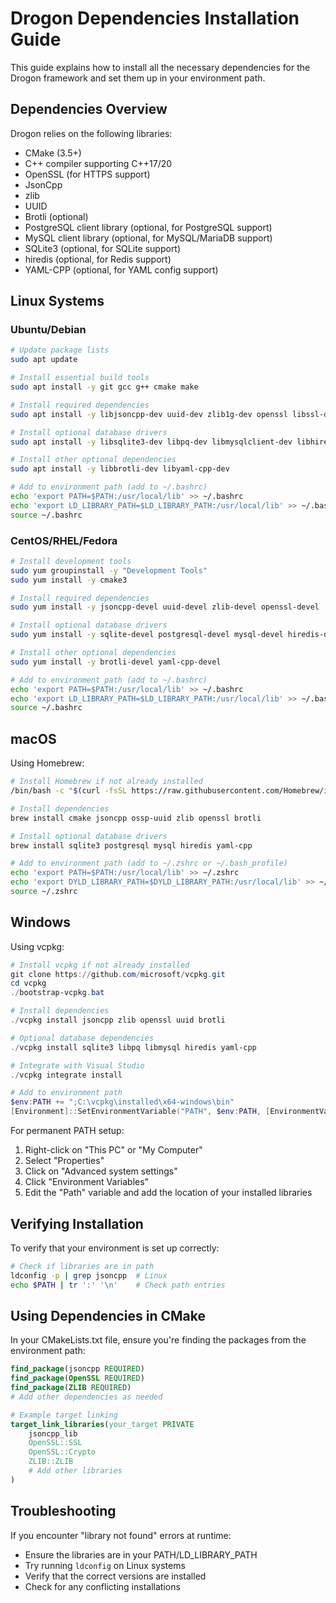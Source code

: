 # Drogon Dependencies Installation Guide

This guide explains how to install all the necessary dependencies for the Drogon framework and set them up in your environment path.

## Dependencies Overview

Drogon relies on the following libraries:
- CMake (3.5+)
- C++ compiler supporting C++17/20
- OpenSSL (for HTTPS support)
- JsonCpp
- zlib
- UUID
- Brotli (optional)
- PostgreSQL client library (optional, for PostgreSQL support)
- MySQL client library (optional, for MySQL/MariaDB support)
- SQLite3 (optional, for SQLite support)
- hiredis (optional, for Redis support)
- YAML-CPP (optional, for YAML config support)

## Linux Systems

### Ubuntu/Debian

```bash
# Update package lists
sudo apt update

# Install essential build tools
sudo apt install -y git gcc g++ cmake make

# Install required dependencies
sudo apt install -y libjsoncpp-dev uuid-dev zlib1g-dev openssl libssl-dev

# Install optional database drivers
sudo apt install -y libsqlite3-dev libpq-dev libmysqlclient-dev libhiredis-dev

# Install other optional dependencies
sudo apt install -y libbrotli-dev libyaml-cpp-dev

# Add to environment path (add to ~/.bashrc)
echo 'export PATH=$PATH:/usr/local/lib' >> ~/.bashrc
echo 'export LD_LIBRARY_PATH=$LD_LIBRARY_PATH:/usr/local/lib' >> ~/.bashrc
source ~/.bashrc
```

### CentOS/RHEL/Fedora

```bash
# Install development tools
sudo yum groupinstall -y "Development Tools"
sudo yum install -y cmake3

# Install required dependencies
sudo yum install -y jsoncpp-devel uuid-devel zlib-devel openssl-devel

# Install optional database drivers
sudo yum install -y sqlite-devel postgresql-devel mysql-devel hiredis-devel

# Install other optional dependencies
sudo yum install -y brotli-devel yaml-cpp-devel

# Add to environment path (add to ~/.bashrc)
echo 'export PATH=$PATH:/usr/local/lib' >> ~/.bashrc
echo 'export LD_LIBRARY_PATH=$LD_LIBRARY_PATH:/usr/local/lib' >> ~/.bashrc
source ~/.bashrc
```

## macOS

Using Homebrew:

```bash
# Install Homebrew if not already installed
/bin/bash -c "$(curl -fsSL https://raw.githubusercontent.com/Homebrew/install/HEAD/install.sh)"

# Install dependencies
brew install cmake jsoncpp ossp-uuid zlib openssl brotli

# Install optional database drivers
brew install sqlite3 postgresql mysql hiredis yaml-cpp

# Add to environment path (add to ~/.zshrc or ~/.bash_profile)
echo 'export PATH=$PATH:/usr/local/lib' >> ~/.zshrc
echo 'export DYLD_LIBRARY_PATH=$DYLD_LIBRARY_PATH:/usr/local/lib' >> ~/.zshrc
source ~/.zshrc
```

## Windows

Using vcpkg:

```powershell
# Install vcpkg if not already installed
git clone https://github.com/microsoft/vcpkg.git
cd vcpkg
./bootstrap-vcpkg.bat

# Install dependencies
./vcpkg install jsoncpp zlib openssl uuid brotli

# Optional database dependencies
./vcpkg install sqlite3 libpq libmysql hiredis yaml-cpp

# Integrate with Visual Studio
./vcpkg integrate install

# Add to environment path
$env:PATH += ";C:\vcpkg\installed\x64-windows\bin"
[Environment]::SetEnvironmentVariable("PATH", $env:PATH, [EnvironmentVariableTarget]::User)
```

For permanent PATH setup:
1. Right-click on "This PC" or "My Computer"
2. Select "Properties"
3. Click on "Advanced system settings"
4. Click "Environment Variables"
5. Edit the "Path" variable and add the location of your installed libraries

## Verifying Installation

To verify that your environment is set up correctly:

```bash
# Check if libraries are in path
ldconfig -p | grep jsoncpp  # Linux
echo $PATH | tr ':' '\n'    # Check path entries
```

## Using Dependencies in CMake

In your CMakeLists.txt file, ensure you're finding the packages from the environment path:

```cmake
find_package(jsoncpp REQUIRED)
find_package(OpenSSL REQUIRED)
find_package(ZLIB REQUIRED)
# Add other dependencies as needed

# Example target linking
target_link_libraries(your_target PRIVATE 
    jsoncpp_lib
    OpenSSL::SSL
    OpenSSL::Crypto
    ZLIB::ZLIB
    # Add other libraries
)
```

## Troubleshooting

If you encounter "library not found" errors at runtime:
- Ensure the libraries are in your PATH/LD_LIBRARY_PATH
- Try running `ldconfig` on Linux systems
- Verify that the correct versions are installed
- Check for any conflicting installations
